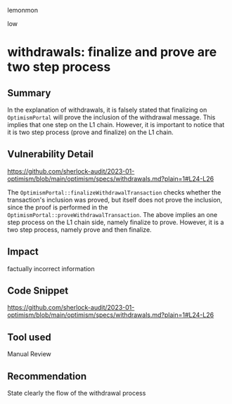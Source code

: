 lemonmon

low

# withdrawals: finalize and prove are two step process


## Summary
In the explanation of withdrawals, it is falsely stated that finalizing on `OptimismPortal` will prove the inclusion of the withdrawal message. This implies that one step on the L1 chain. However, it is important to notice that it is two step process (prove and finalize) on the L1 chain.

## Vulnerability Detail

https://github.com/sherlock-audit/2023-01-optimism/blob/main/optimism/specs/withdrawals.md?plain=1#L24-L26



The `OptimismPortal::finalizeWithdrawalTransaction` checks whether the transaction's inclusion was proved, but itself does not prove the inclusion, since the proof is performed in the `OptimismPortal::proveWithdrawalTransaction`.
The above implies an one step process on the L1 chain side, namely finalize to prove. However, it is a two step process, namely prove and then finalize.

## Impact

factually incorrect information

## Code Snippet

https://github.com/sherlock-audit/2023-01-optimism/blob/main/optimism/specs/withdrawals.md?plain=1#L24-L26

## Tool used

Manual Review

## Recommendation

State clearly the flow of the withdrawal process

